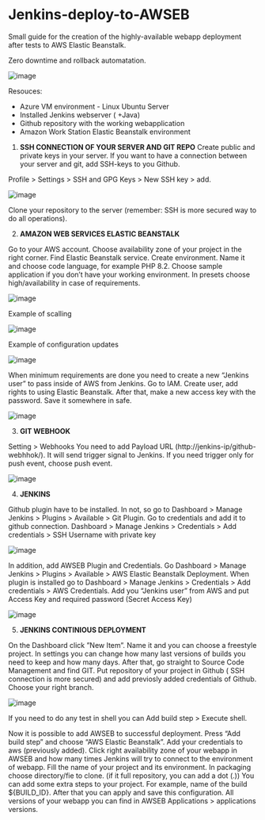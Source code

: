 # Jenkins-deploy-to-AWSEB
Small guide for the creation of the highly-available webapp deployment after tests to AWS Elastic Beanstalk.

Zero downtime and rollback automatation.

![image](https://github.com/MrEkoebve/Jenkins-deploy-to-AWSEB/assets/74951744/be9f79fe-08fb-4457-9496-3c2e2c45603d)

Resouces:
- Azure VM environment - Linux Ubuntu Server
- Installed Jenkins webserver ( +Java)
- Github repository with the working webapplication
- Amazon Work Station Elastic Beanstalk environment


1. **SSH CONNECTION OF YOUR SERVER AND GIT REPO** 
Create public and private keys in your server. If you want to have a connection between your server and git, add SSH-keys to you Github.

Profile > Settings > SSH and GPG Keys > New SSH key > add. 

![image](https://github.com/MrEkoebve/Jenkins-deploy-to-AWSEB/assets/74951744/6aef437d-b12c-4fce-9327-5b75ca81e0f1)

Clone your repository to the server (remember: SSH is more secured way to do all operations). 

2. **AMAZON WEB SERVICES ELASTIC BEANSTALK**

Go to your AWS account. Choose availability zone of your project in the right corner. Find Elastic Beanstalk service. Create environment. Name it and choose code language, for example PHP 8.2. Choose sample application if you don’t have your working environment. In presets choose high/availability in case of requirements.

![image](https://github.com/MrEkoebve/Jenkins-deploy-to-AWSEB/assets/74951744/26094dfb-c578-4ec0-b082-383168f40b03)
 
Example of scalling
 
![image](https://github.com/MrEkoebve/Jenkins-deploy-to-AWSEB/assets/74951744/df752db4-c4dc-4704-824b-2d0215ed01e1)

Example of configuration updates

![image](https://github.com/MrEkoebve/Jenkins-deploy-to-AWSEB/assets/74951744/8c07796e-8a56-4404-ad18-8abf3fbdb6bb)

When minimum requirements are done you need to create a new “Jenkins user” to pass inside of AWS from Jenkins. Go to IAM. Create user, add rights to using Elastic Beanstalk. After that, make a new access key with the password. Save it somewhere in safe.

![image](https://github.com/MrEkoebve/Jenkins-deploy-to-AWSEB/assets/74951744/3824ab1a-9bdd-4aa2-a9ae-ca95f0fdad64)


3. **GIT WEBHOOK**

Setting > Webhooks
You need to add Payload URL (http://jenkins-ip/github-webhhok/). It will send trigger signal to Jenkins. If you need trigger only for push event, choose push event. 

![image](https://github.com/MrEkoebve/Jenkins-deploy-to-AWSEB/assets/74951744/eaa85f96-22e5-460c-bef5-2e9330ed241f)

4. **JENKINS**

Github plugin have to be installed. In not, so go to Dashboard > Manage Jenkins > Plugins > Available > Git Plugin. Go to credentials and add it to github connection. Dashboard > Manage Jenkins > Credentials > Add credentials > SSH Username with private key

![image](https://github.com/MrEkoebve/Jenkins-deploy-to-AWSEB/assets/74951744/1c70687e-4ddb-47e7-8488-441aa0f57454)

In addition, add AWSEB Plugin and Credentials. Go Dashboard > Manage Jenkins > Plugins > Available > AWS Elastic Beanstalk Deployment. When plugin is installed go to Dashboard > Manage Jenkins > Credentials > Add credentials > AWS Credentials. Add you “Jenkins user” from AWS and put Access Key and required password (Secret Access Key)

![image](https://github.com/MrEkoebve/Jenkins-deploy-to-AWSEB/assets/74951744/953487f5-34bf-4497-b8dc-01c878fc8476)

5. **JENKINS CONTINIOUS DEPLOYMENT**

On the Dashboard click ”New Item”. Name it and you can choose a freestyle project. In settings you can change how many last versions of builds you need to keep and how many days. After that, go straight to Source Code Management and find GIT. Put repository of your project in Github ( SSH connection is more secured) and add previosly added credentials of Github. Choose your right branch.

![image](https://github.com/MrEkoebve/Jenkins-deploy-to-AWSEB/assets/74951744/942d6017-4f4d-49fd-81d9-25c5e1fa5d92)

If you need to do any test in shell you can Add build step > Execute shell. 

Now it is possible to add AWSEB to successful deployment. Press “Add build step” and choose “AWS Elastic Beanstalk”. Add your credentials to aws (previously added). Click right availability zone of your webapp in AWSEB and how many times Jenkins will try to connect to the environment of webapp. Fill the name of your project and its environment. In packaging choose directory/fie to clone. (if it full repository, you can add a dot (.)) You can add some extra steps to your project. For example, name of the build ${BUILD_ID}. After that you can apply and save this configuration. All versions of your webapp you can find in AWSEB Applications > applications versions. 

